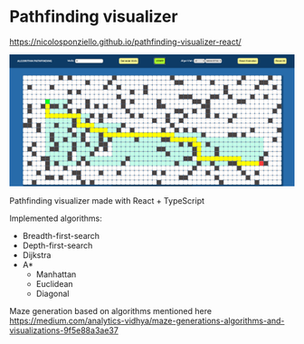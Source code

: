 # Pathfinding visualizer 

https://nicolosponziello.github.io/pathfinding-visualizer-react/

![image](imgs/pathfinding.png)

Pathfinding visualizer made with React + TypeScript

Implemented algorithms:
- Breadth-first-search
- Depth-first-search
- Dijkstra
- A*
    - Manhattan
    - Euclidean
    - Diagonal

Maze generation based on algorithms mentioned here
https://medium.com/analytics-vidhya/maze-generations-algorithms-and-visualizations-9f5e88a3ae37
